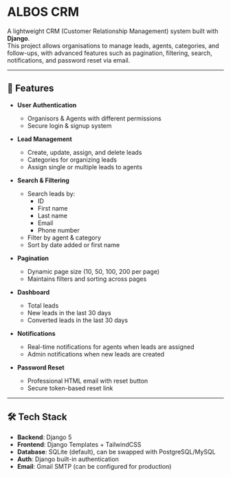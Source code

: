 # ALBOS CRM

A lightweight CRM (Customer Relationship Management) system built with **Django**.  
This project allows organisations to manage leads, agents, categories, and follow-ups, with advanced features such as pagination, filtering, search, notifications, and password reset via email.

---

## 🚀 Features

- **User Authentication**
  - Organisors & Agents with different permissions
  - Secure login & signup system

- **Lead Management**
  - Create, update, assign, and delete leads
  - Categories for organizing leads
  - Assign single or multiple leads to agents

- **Search & Filtering**
  - Search leads by:
    - ID  
    - First name  
    - Last name  
    - Email  
    - Phone number  
  - Filter by agent & category
  - Sort by date added or first name

- **Pagination**
  - Dynamic page size (10, 50, 100, 200 per page)
  - Maintains filters and sorting across pages

- **Dashboard**
  - Total leads
  - New leads in the last 30 days
  - Converted leads in the last 30 days

- **Notifications**
  - Real-time notifications for agents when leads are assigned
  - Admin notifications when new leads are created

- **Password Reset**
  - Professional HTML email with reset button
  - Secure token-based reset link

---

## 🛠️ Tech Stack

- **Backend**: Django 5
- **Frontend**: Django Templates + TailwindCSS
- **Database**: SQLite (default), can be swapped with PostgreSQL/MySQL
- **Auth**: Django built-in authentication
- **Email**: Gmail SMTP (can be configured for production)

